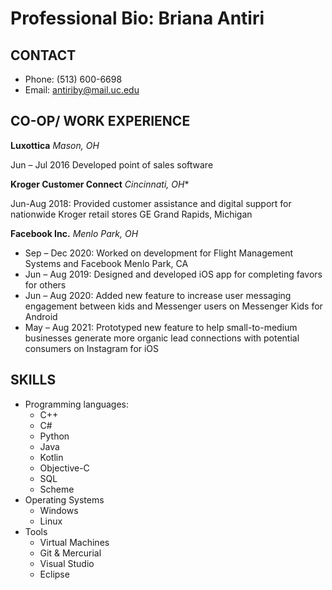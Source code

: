 # Professional Bio: Briana Antiri
## CONTACT
- Phone: (513) 600-6698
- Email: antiriby@mail.uc.edu

## CO-OP/ WORK EXPERIENCE
**Luxottica** *Mason, OH*

Jun – Jul 2016 Developed point of sales software

**Kroger Customer Connect** *Cincinnati, OH**

Jun-Aug 2018: Provided customer assistance and digital support for nationwide Kroger retail stores
GE Grand Rapids, Michigan

**Facebook Inc.** *Menlo Park, OH*
-	Sep – Dec 2020: Worked on development for Flight Management Systems and
Facebook Menlo Park, CA
- Jun – Aug 2019: Designed and developed iOS app for completing favors for others 
-	Jun – Aug 2020: Added new feature to increase user messaging engagement between kids and Messenger users on Messenger Kids for Android
-	May – Aug 2021: Prototyped new feature to help small-to-medium businesses generate more organic lead connections with potential consumers on Instagram for iOS

## SKILLS
- Programming languages: 
  - C++
  - C#
  - Python
  - Java
  - Kotlin
  - Objective-C
  - SQL
  - Scheme
- Operating Systems
  - Windows
  - Linux
- Tools
  - Virtual Machines
  - Git & Mercurial
  - Visual Studio
  - Eclipse
